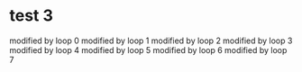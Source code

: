 # test 3
modified by loop 0
modified by loop 1
modified by loop 2
modified by loop 3
modified by loop 4
modified by loop 5
modified by loop 6
modified by loop 7

